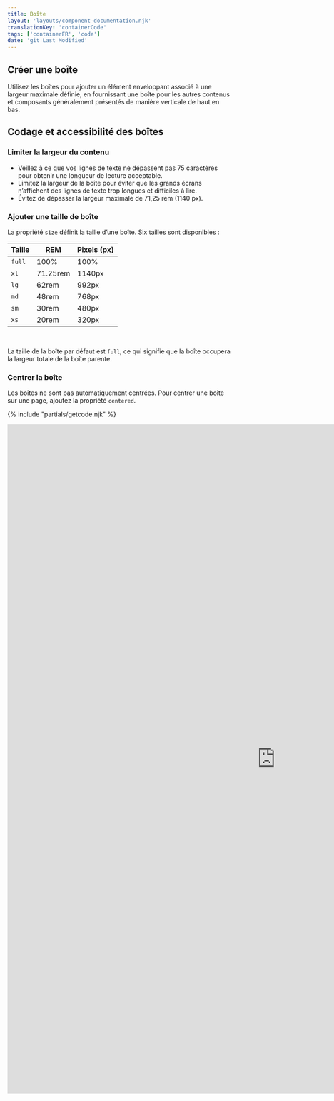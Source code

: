 ```yaml
---
title: Boîte
layout: 'layouts/component-documentation.njk'
translationKey: 'containerCode'
tags: ['containerFR', 'code']
date: 'git Last Modified'
---
```


## Créer une boîte

Utilisez les boîtes pour ajouter un élément enveloppant associé à une largeur maximale définie, en fournissant une boîte pour les autres contenus et composants généralement présentés de manière verticale de haut en bas.

## Codage et accessibilité des boîtes

### Limiter la largeur du contenu

- Veillez à ce que vos lignes de texte ne dépassent pas 75 caractères pour obtenir une longueur de lecture acceptable.
- Limitez la largeur de la boîte pour éviter que les grands écrans n’affichent des lignes de texte trop longues et difficiles à lire.
- Évitez de dépasser la largeur maximale de 71,25 rem (1140 px).

### Ajouter une taille de boîte

La propriété `size` définit la taille d’une boîte. Six tailles sont disponibles :

| Taille | REM      | Pixels (px) |
| ------ | -------- | ----------- |
| `full` | 100%     | 100%        |
| `xl`   | 71.25rem | 1140px      |
| `lg`   | 62rem    | 992px       |
| `md`   | 48rem    | 768px       |
| `sm`   | 30rem    | 480px       |
| `xs`   | 20rem    | 320px       |

<br/>

La taille de la boîte par défaut est `full`, ce qui signifie que la boîte occupera la largeur totale de la boîte parente.

### Centrer la boîte

Les boîtes ne sont pas automatiquement centrées. Pour centrer une boîte sur une page, ajoutez la propriété `centered`.

{% include "partials/getcode.njk" %}

<iframe
  title="Survol des propriétés et des évènements relatifs à gcds-container."
  src="https://cds-snc.github.io/gcds-components/iframe.html?viewMode=docs&demo=true&singleStory=true&id=components-container--events-properties"
  width="1200"
  height="1500"
  style="display: block; margin: 0 auto;"
  frameBorder="0"
  allow="clipboard-write"
></iframe>
